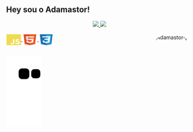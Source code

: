 ## Hey sou o Adamastor!
<div align="center">
  <a href="https://github.com/AdamastorPT">
  <img height="180em" src="https://github-readme-stats.vercel.app/api?username=AdamastorPT&show_icons=true&theme=dracula&include_all_commits=true&count_private=true"/>
  <img height="180em" src="https://github-readme-stats.vercel.app/api/top-langs/?username=AdamastorPT&layout=compact&langs_count=7&theme=dracula"/>
</div>
<div style="display: inline_block"><br>
  <img align="center" alt="Adamastor-Js" height="30" width="40" src="https://raw.githubusercontent.com/devicons/devicon/master/icons/javascript/javascript-plain.svg">
  <img align="center" alt="Adamastor-HTML" height="30" width="40" src="https://raw.githubusercontent.com/devicons/devicon/master/icons/html5/html5-original.svg">
  <img align="center" alt="Adamastor-CSS" height="30" width="40" src="https://raw.githubusercontent.com/devicons/devicon/master/icons/css3/css3-original.svg">
  <img align="right" alt="Adamastor-pic" height="150" style="border-radius:50px;" src="https://comportugal.com/fichuprelanex/fx14055082150.jpg">
</div>
  
  ##
 
<div> 
 
  ![Snake animation](https://github.com/rafaballerini/rafaballerini/blob/output/github-contribution-grid-snake.svg)
 
</div>
